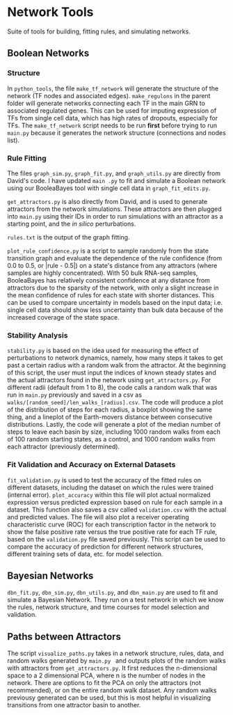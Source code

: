# Network Tools

Suite of tools for building, fitting rules, and simulating networks.

## Boolean Networks

### Structure

In `python_tools`, the file `make_tf_network` will generate the structure of the network (TF nodes and associated 
edges). `make_regulons` in the parent folder will generate networks connecting each TF in the main GRN to associated 
regulated genes. This can be used for imputing expression of TFs from single cell data, which has high rates of 
dropouts, especially for TFs. The `make_tf_network` script needs to be run **first** before trying to run `main.py` 
because it generates the network structure (connections and nodes list).  

### Rule Fitting

 The files `graph_sim.py`, `graph_fit.py`, and `graph_utils.py` are directly from David's code. I have updated `main
 .py` to fit and simulate a Boolean network using our BooleaBayes tool with single cell data in `graph_fit_edits.py`. 

`get_attractors.py` is also directly from David, and is used to generate attractors from the network simulations. 
These attractors are then plugged into `main.py` using their IDs in order to run simulations with an attractor as a
starting point, and the _in silico_ perturbations. 

`rules.txt` is the output of the graph fitting.

`plot_rule_confidence.py` is a script to sample randomly from the state transition graph and evaluate the 
dependence of the rule confidence 
(from 0.0 to 0.5, or |rule - 0.5|) on a state's distance from any attractors (where samples are highly concentrated).
 With 50 bulk RNA-seq samples, BooleaBayes has relatively consistent confidence at any distance from attractors due 
 to the sparsity of the network, with only a slight increase in the mean confidence of rules for each state with 
 shorter distances. This can be used to compare uncertainty in models based on the input data; i.e. single cell data 
 should show less uncertainty than bulk data because of the increased coverage of the state space.

### Stability Analysis

`stability.py` is based on the idea used for measuring the effect of perturbations to network dynamics, namely, how 
many steps it takes to get past a certain radius with a random walk from the attractor. At the beginning of this 
script, the user must input the indices of known steady states and the actual attractors found in the network using 
`get_attractors.py`. For different radii (default from 1 to 8), the code calls a random walk that was run in `main.py` 
previously and saved in a csv as `walks/[random_seed]/len_walks_[radius].csv`. The code will produce a plot of the 
distribution of steps for each radius, a boxplot showing the same thing, and a lineplot of the Earth-movers distance 
between consecutive distributions. Lastly, the code will generate a plot of the median number of steps to leave each 
basin by size, including 1000 random walks from each of 100 random starting states, as a control, and 1000 random 
walks from each attractor (previously determined). 

### Fit Validation and Accuracy on External Datasets
`fit_validation.py` is used to test the accuracy of the fitted rules on different datasets, including the dataset on 
which the rules were trained (internal error).  `plot_accuracy` within this file will plot actual normalized 
expression versus predicted expression based on rule for each sample in a dataset. This function also saves a csv 
called `validation.csv` with the actual and predicted values. The file will also plot a receiver
 operating characteristic curve (ROC) for each transcription factor in the network to show the false positive rate 
 versus the true positive rate for each TF rule, based on the `validation.py` file saved previously. This script can 
 be used to compare the accuracy of prediction for different network structures, different training sets of data, 
 etc. for model selection.  

## Bayesian Networks

`dbn_fit.py`, `dbn_sim.py`, `dbn_utils.py`, and `dbn_main.py` are used to fit and simulate a Bayesian Network. 
They run on a test network in which we know the rules, network structure, and time courses for model selection and 
validation. 

## Paths between Attractors
The script `visualize_paths.py` takes in a network structure, rules, data, and random walks generated by `main.py
` and outputs plots of the random walks with attractors from `get_attractors.py`. It first reduces the n-dimensional
 space to a 2 dimensional PCA, where n is the number of nodes in the network. There are options to fit the PCA on
  only the attractors (not recommended), or on the entire random walk dataset. Any random walks previousy generated
   can be used, but this is most helpful in visualizing transitions from one attractor basin to another. 